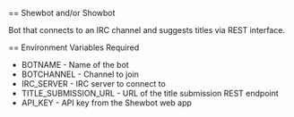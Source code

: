 == Shewbot and/or Showbot

Bot that connects to an IRC channel and suggests titles via REST interface.

== Environment Variables Required

* BOTNAME - Name of the bot
* BOTCHANNEL - Channel to join
* IRC_SERVER - IRC server to connect to
* TITLE_SUBMISSION_URL - URL of the title submission REST endpoint
* API_KEY - API key from the Shewbot web app
